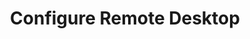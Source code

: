 ---
sidebar_position: 2
title: "Configure Remote Desktop"
sidebar_label: "Configure Remote Desktop"
description: "Enable graphical remote access in Debian environments - setup remote desktop services, configure VNC servers, manage desktop sharing, and optimize remote GUI performance."
keywords:
  - "debian remote desktop"
  - "vnc configuration"
  - "desktop sharing"
  - "remote gui access"
  - "graphical remote access"
tags:
  - debian
  - remote-desktop
  - vnc-configuration
  - desktop-sharing
  - remote-gui
slug: /linux/debian/network/remote-access/configure-remote-desktop
---